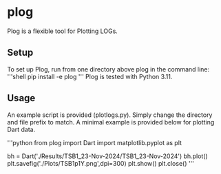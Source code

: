 # plog
Plog is a flexible tool for Plotting LOGs.

## Setup
To set up Plog, run from one directory above plog in the command line: 
'''shell
pip install -e plog
'''
Plog is tested with Python 3.11.

## Usage
An example script is provided (plotlogs.py).  Simply change the directory and file prefix to match.  A minimal example is provided below for plotting Dart data.

'''python
from plog import Dart
import matplotlib.pyplot as plt

bh = Dart('./Results/TSB1_23-Nov-2024/TSB1_23-Nov-2024')
bh.plot()
plt.savefig('./Plots/TSB1p1Y.png',dpi=300)
plt.show()
plt.close()
'''
